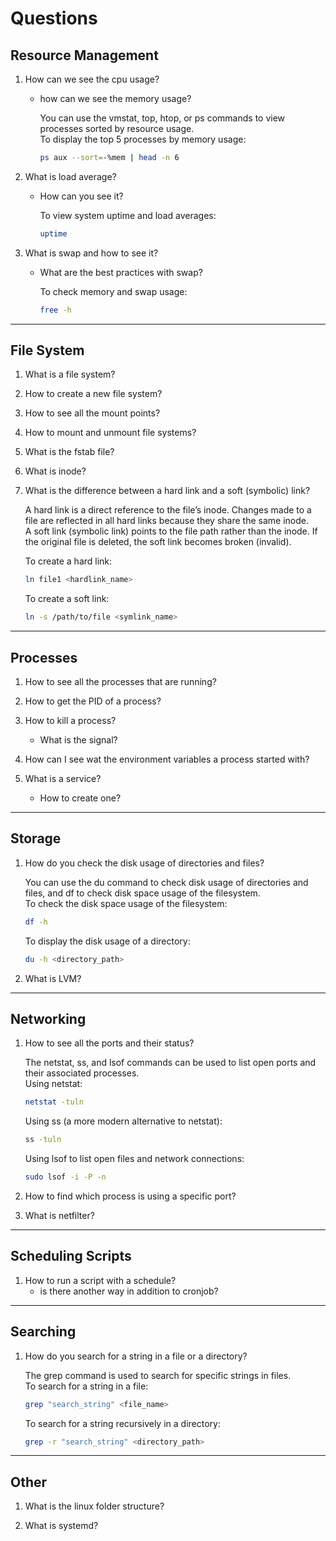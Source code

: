 # Questions

## Resource Management

1.  How can we see the cpu usage?

    - how can we see the memory usage?

      You can use the vmstat, top, htop, or ps commands to view processes sorted by resource usage.  
      To display the top 5 processes by memory usage:

      ```bash
      ps aux --sort=-%mem | head -n 6
      ```

2.  What is load average?

    - How can you see it?

      To view system uptime and load averages:

      ```bash
      uptime
      ```

3.  What is swap and how to see it?

    - What are the best practices with swap?

      To check memory and swap usage:

      ```bash
      free -h
      ```

---

## File System

1.  What is a file system?

2.  How to create a new file system?

3.  How to see all the mount points?

4.  How to mount and unmount file systems?

5.  What is the fstab file?

6.  What is inode?

7.  What is the difference between a hard link and a soft (symbolic) link?

    A hard link is a direct reference to the file’s inode. Changes made to a file are reflected in all hard links because they share the same inode.  
     A soft link (symbolic link) points to the file path rather than the inode. If the original file is deleted, the soft link becomes broken (invalid).

    To create a hard link:

    ```bash
    ln file1 <hardlink_name>
    ```

    To create a soft link:

    ```bash
    ln -s /path/to/file <symlink_name>
    ```

---

## Processes

1.  How to see all the processes that are running?

2.  How to get the PID of a process?

3.  How to kill a process?

    - What is the signal?

4.  How can I see wat the environment variables a process started with?

5.  What is a service?
    - How to create one?

---

## Storage

1. How do you check the disk usage of directories and files?

   You can use the du command to check disk usage of directories and files, and df to check disk space usage of the filesystem.  
    To check the disk space usage of the filesystem:

   ```bash
   df -h
   ```

   To display the disk usage of a directory:

   ```bash
   du -h <directory_path>
   ```

2. What is LVM?

---

## Networking

1.  How to see all the ports and their status?

    The netstat, ss, and lsof commands can be used to list open ports and their associated processes.  
     Using netstat:

    ```bash
    netstat -tuln
    ```

    Using ss (a more modern alternative to netstat):

    ```bash
    ss -tuln
    ```

    Using lsof to list open files and network connections:

    ```bash
    sudo lsof -i -P -n
    ```

2.  How to find which process is using a specific port?

3.  What is netfilter?

---

## Scheduling Scripts

1.  How to run a script with a schedule?
    - is there another way in addition to cronjob?

---

## Searching

1.  How do you search for a string in a file or a directory?

    The grep command is used to search for specific strings in files.  
     To search for a string in a file:

    ```bash
    grep "search_string" <file_name>
    ```

    To search for a string recursively in a directory:

    ```bash
    grep -r "search_string" <directory_path>
    ```

---

## Other

1.  What is the linux folder structure?

2.  What is systemd?
